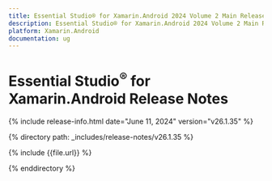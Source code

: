 ```yaml
---
title: Essential Studio® for Xamarin.Android 2024 Volume 2 Main Release Release Notes  
description: Essential Studio® for Xamarin.Android 2024 Volume 2 Main Release Release Notes  
platform: Xamarin.Android
documentation: ug
---
```


# Essential Studio<sup>®</sup> for Xamarin.Android  Release Notes  

{% include release-info.html date="June 11, 2024"  version="v26.1.35" %} 

{% directory path: _includes/release-notes/v26.1.35 %}

{% include {{file.url}} %}

{% enddirectory %}